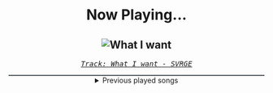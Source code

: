 <div align="center"> 
<h1>Now Playing...</h1>

![What I want](https://i.scdn.co/image/ab67616d00001e02a2929b3626caee880b186050)
--
_<samp><a href="https://open.spotify.com/track/18Sc4TjkmmlMq1tgpc1j3Y">Track: What I want - SVRGE</a></samp>_

<div style="border: 1px #4B5054 solid"></div>
<details>
  <summary>
    Previous played songs
  </summary>
  <table>
    <thead>
      <tr>
        <th>
          Artist
        </th>
        <th>
          Song
        </th>
        <th>
          Link
        </th>
      </tr>
    </thead>
    <tbody>
      <tr><td>SVRGE</td><td>What I want</td><td><a href="https://open.spotify.com/track/18Sc4TjkmmlMq1tgpc1j3Y">https://open.spotify.com/track/18Sc4TjkmmlMq1tgpc1j3Y</a></td></tr><tr><td>UNFINISH</td><td>Tough Luck</td><td><a href="https://open.spotify.com/track/5j4Ufjj2Z1NkPdOfxHwK8q">https://open.spotify.com/track/5j4Ufjj2Z1NkPdOfxHwK8q</a></td></tr><tr><td>MVRLY</td><td>Tell Me</td><td><a href="https://open.spotify.com/track/7erRdmA3rKWC0H2zC7Fg2d">https://open.spotify.com/track/7erRdmA3rKWC0H2zC7Fg2d</a></td></tr><tr><td>ZancrowStudio</td><td>Scorched Altar</td><td><a href="https://open.spotify.com/track/6hbc605sL5GHPkIzNM4BTU">https://open.spotify.com/track/6hbc605sL5GHPkIzNM4BTU</a></td></tr><tr><td>SVRGE</td><td>My Heart</td><td><a href="https://open.spotify.com/track/7j0fss33JiBniV5rH3I4mY">https://open.spotify.com/track/7j0fss33JiBniV5rH3I4mY</a></td></tr><tr><td>UNFINISH</td><td>Buff Max</td><td><a href="https://open.spotify.com/track/6SM9WqudQ7jaKJKxQVqvxX">https://open.spotify.com/track/6SM9WqudQ7jaKJKxQVqvxX</a></td></tr><tr><td>UNFINISH</td><td>FIESTA</td><td><a href="https://open.spotify.com/track/7i0tdsQux3z1yzcb0eiogJ">https://open.spotify.com/track/7i0tdsQux3z1yzcb0eiogJ</a></td></tr><tr><td>Attack Attack!</td><td>Karmageddon</td><td><a href="https://open.spotify.com/track/5eVHpL91EcqGAy5ZQxN6ZH">https://open.spotify.com/track/5eVHpL91EcqGAy5ZQxN6ZH</a></td></tr><tr><td>Aviana</td><td>EVERMORE</td><td><a href="https://open.spotify.com/track/6kaCDMySbzL7bPa3DRDPcV">https://open.spotify.com/track/6kaCDMySbzL7bPa3DRDPcV</a></td></tr><tr><td>Prospective</td><td>Rise</td><td><a href="https://open.spotify.com/track/0h4VA64bukREPju77bkXTf">https://open.spotify.com/track/0h4VA64bukREPju77bkXTf</a></td></tr><tr><td>ACCVSED</td><td>Obsidian</td><td><a href="https://open.spotify.com/track/45OHlPTnq3jvtR0zPy2RaM">https://open.spotify.com/track/45OHlPTnq3jvtR0zPy2RaM</a></td></tr><tr><td>Caskets</td><td>Closure</td><td><a href="https://open.spotify.com/track/7wOnoMYUQot21uPASWNdqa">https://open.spotify.com/track/7wOnoMYUQot21uPASWNdqa</a></td></tr><tr><td>Fit For A King</td><td>Blue Venom</td><td><a href="https://open.spotify.com/track/0Sfg4grPIpHAM4jrOtEGvQ">https://open.spotify.com/track/0Sfg4grPIpHAM4jrOtEGvQ</a></td></tr><tr><td>blessthefall</td><td>Venom</td><td><a href="https://open.spotify.com/track/1rv2qLe5DR8XtZU9AgeZtL">https://open.spotify.com/track/1rv2qLe5DR8XtZU9AgeZtL</a></td></tr><tr><td>blessthefall</td><td>Light The Flame</td><td><a href="https://open.spotify.com/track/182RZBV5goHVr71aJFby3E">https://open.spotify.com/track/182RZBV5goHVr71aJFby3E</a></td></tr><tr><td>We Came As Romans</td><td>lake of fire</td><td><a href="https://open.spotify.com/track/3WWH6lCgm54NBupa4J8Q8z">https://open.spotify.com/track/3WWH6lCgm54NBupa4J8Q8z</a></td></tr><tr><td>Acres</td><td>Not So Different</td><td><a href="https://open.spotify.com/track/1BCesNUMBrQAnCkC6PHdNa">https://open.spotify.com/track/1BCesNUMBrQAnCkC6PHdNa</a></td></tr><tr><td>Dreamwake</td><td>Daydream</td><td><a href="https://open.spotify.com/track/63tJZDhguIiOAZickiWTWE">https://open.spotify.com/track/63tJZDhguIiOAZickiWTWE</a></td></tr><tr><td>Acres</td><td>Welcome To The Family</td><td><a href="https://open.spotify.com/track/3GakMstp8gvdrrEFSv6JE8">https://open.spotify.com/track/3GakMstp8gvdrrEFSv6JE8</a></td></tr><tr><td>Execution Day</td><td>SEROTONIN SERENADE</td><td><a href="https://open.spotify.com/track/4rG2wMmnFIKpieQmJm40rQ">https://open.spotify.com/track/4rG2wMmnFIKpieQmJm40rQ</a></td></tr>
    </tbody>
  </table>
</details>

</div>

